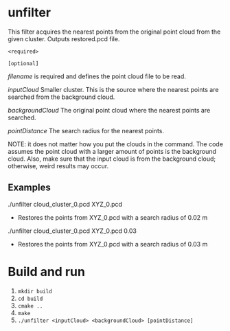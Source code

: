 # unfilter
This filter acquires the nearest points from the original point cloud from the given cluster.
Outputs restored.pcd file.

`<required>`

`[optional]`

*filename* is required and defines the point cloud file to be read.

*inputCloud* Smaller cluster. This is the source where the nearest points are searched from the background cloud.

*backgroundCloud* The original point cloud where the nearest points are searched.

*pointDistance* The search radius for the nearest points.

NOTE: it does not matter how you put the clouds in the command. The code assumes the point cloud with a larger amount of points is the background cloud.
Also, make sure that the input cloud is from the background cloud; otherwise, weird results may occur.

## Examples
./unfilter cloud_cluster_0.pcd XYZ_0.pcd
- Restores the points from XYZ_0.pcd with a search radius of 0.02 m

./unfilter cloud_cluster_0.pcd XYZ_0.pcd 0.03
- Restores the points from XYZ_0.pcd with a search radius of 0.03 m

# Build and run
1. `mkdir build`
2. `cd build`
3. `cmake ..`
4. `make`
5. `./unfilter <inputCloud> <backgroundCloud> [pointDistance]`
